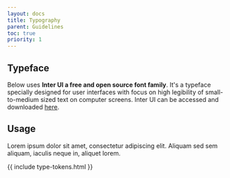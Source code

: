 ```yaml
---
layout: docs
title: Typography
parent: Guidelines
toc: true
priority: 1
---
```


## Typeface

Below uses **Inter UI a free and open source font family**. It's a typeface specially designed for user interfaces with focus on high legibility of small-to-medium sized text on computer screens. Inter UI can be accessed and downloaded [here](https://github.com/rsms/inter).

## Usage
Lorem ipsum dolor sit amet, consectetur adipiscing elit. Aliquam sed sem aliquam, iaculis neque in, aliquet lorem.

{{ include type-tokens.html }}